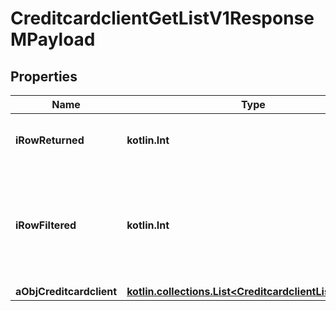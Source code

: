
# CreditcardclientGetListV1ResponseMPayload

## Properties
| Name | Type | Description | Notes |
| ------------ | ------------- | ------------- | ------------- |
| **iRowReturned** | **kotlin.Int** | The number of rows returned |  |
| **iRowFiltered** | **kotlin.Int** | The number of rows matching your filters (if any) or the total number of rows |  |
| **aObjCreditcardclient** | [**kotlin.collections.List&lt;CreditcardclientListElement&gt;**](CreditcardclientListElement.md) |  |  |



